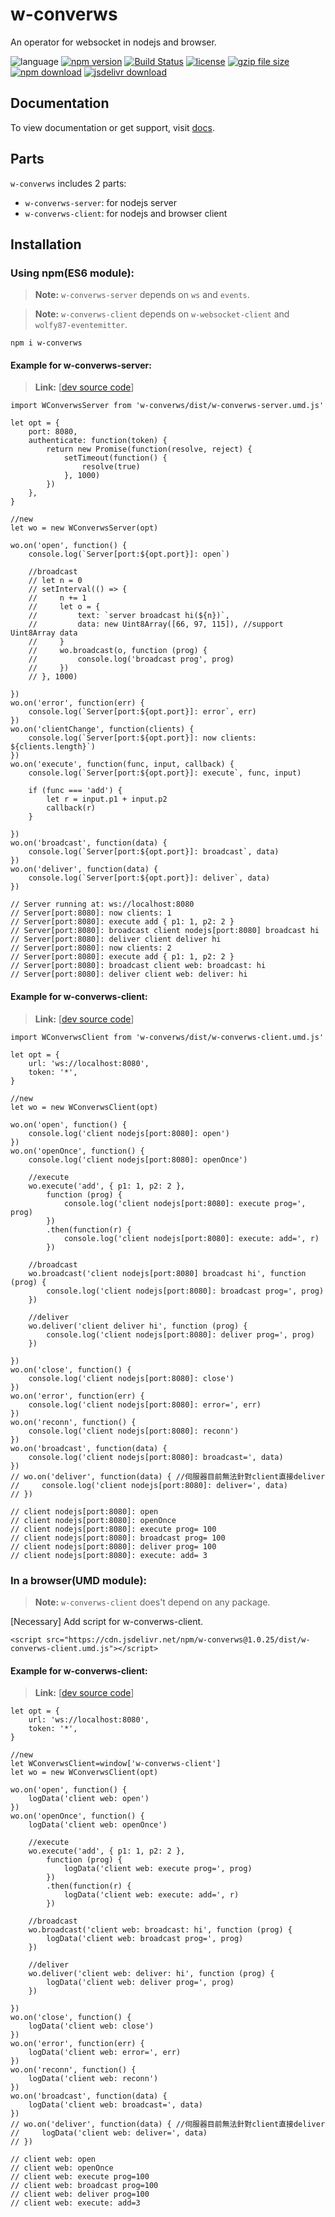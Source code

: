 # w-converws
An operator for websocket in nodejs and browser.

![language](https://img.shields.io/badge/language-JavaScript-orange.svg) 
[![npm version](http://img.shields.io/npm/v/w-converws.svg?style=flat)](https://npmjs.org/package/w-converws) 
[![Build Status](https://travis-ci.org/yuda-lyu/w-converws.svg?branch=master)](https://travis-ci.org/yuda-lyu/w-converws) 
[![license](https://img.shields.io/npm/l/w-converws.svg?style=flat)](https://npmjs.org/package/w-converws) 
[![gzip file size](http://img.badgesize.io/yuda-lyu/w-converws/master/dist/w-converws-server.umd.js.svg?compression=gzip)](https://github.com/yuda-lyu/w-converws)
[![npm download](https://img.shields.io/npm/dt/w-converws.svg)](https://npmjs.org/package/w-converws) 
[![jsdelivr download](https://img.shields.io/jsdelivr/npm/hm/w-converws.svg)](https://www.jsdelivr.com/package/npm/w-converws)

## Documentation
To view documentation or get support, visit [docs](https://yuda-lyu.github.io/w-converws/WConverwsServer.html).

## Parts
`w-converws` includes 2 parts: 
* `w-converws-server`: for nodejs server
* `w-converws-client`: for nodejs and browser client

## Installation
### Using npm(ES6 module):
> **Note:** `w-converws-server` depends on `ws` and `events`.

> **Note:** `w-converws-client` depends on `w-websocket-client` and `wolfy87-eventemitter`.

```alias
npm i w-converws
```
#### Example for w-converws-server:
> **Link:** [[dev source code](https://github.com/yuda-lyu/w-converws/blob/master/srv.mjs)]
```alias
import WConverwsServer from 'w-converws/dist/w-converws-server.umd.js'

let opt = {
    port: 8080,
    authenticate: function(token) {
        return new Promise(function(resolve, reject) {
            setTimeout(function() {
                resolve(true)
            }, 1000)
        })
    },
}

//new
let wo = new WConverwsServer(opt)

wo.on('open', function() {
    console.log(`Server[port:${opt.port}]: open`)

    //broadcast
    // let n = 0
    // setInterval(() => {
    //     n += 1
    //     let o = {
    //         text: `server broadcast hi(${n})`,
    //         data: new Uint8Array([66, 97, 115]), //support Uint8Array data
    //     }
    //     wo.broadcast(o, function (prog) {
    //         console.log('broadcast prog', prog)
    //     })
    // }, 1000)

})
wo.on('error', function(err) {
    console.log(`Server[port:${opt.port}]: error`, err)
})
wo.on('clientChange', function(clients) {
    console.log(`Server[port:${opt.port}]: now clients: ${clients.length}`)
})
wo.on('execute', function(func, input, callback) {
    console.log(`Server[port:${opt.port}]: execute`, func, input)

    if (func === 'add') {
        let r = input.p1 + input.p2
        callback(r)
    }

})
wo.on('broadcast', function(data) {
    console.log(`Server[port:${opt.port}]: broadcast`, data)
})
wo.on('deliver', function(data) {
    console.log(`Server[port:${opt.port}]: deliver`, data)
})

// Server running at: ws://localhost:8080
// Server[port:8080]: now clients: 1
// Server[port:8080]: execute add { p1: 1, p2: 2 }
// Server[port:8080]: broadcast client nodejs[port:8080] broadcast hi
// Server[port:8080]: deliver client deliver hi
// Server[port:8080]: now clients: 2
// Server[port:8080]: execute add { p1: 1, p2: 2 }
// Server[port:8080]: broadcast client web: broadcast: hi
// Server[port:8080]: deliver client web: deliver: hi
```
#### Example for w-converws-client:
> **Link:** [[dev source code](https://github.com/yuda-lyu/w-converws/blob/master/scla.mjs)]
```alias
import WConverwsClient from 'w-converws/dist/w-converws-client.umd.js'

let opt = {
    url: 'ws://localhost:8080',
    token: '*',
}

//new
let wo = new WConverwsClient(opt)

wo.on('open', function() {
    console.log('client nodejs[port:8080]: open')
})
wo.on('openOnce', function() {
    console.log('client nodejs[port:8080]: openOnce')

    //execute
    wo.execute('add', { p1: 1, p2: 2 },
        function (prog) {
            console.log('client nodejs[port:8080]: execute prog=', prog)
        })
        .then(function(r) {
            console.log('client nodejs[port:8080]: execute: add=', r)
        })

    //broadcast
    wo.broadcast('client nodejs[port:8080] broadcast hi', function (prog) {
        console.log('client nodejs[port:8080]: broadcast prog=', prog)
    })

    //deliver
    wo.deliver('client deliver hi', function (prog) {
        console.log('client nodejs[port:8080]: deliver prog=', prog)
    })

})
wo.on('close', function() {
    console.log('client nodejs[port:8080]: close')
})
wo.on('error', function(err) {
    console.log('client nodejs[port:8080]: error=', err)
})
wo.on('reconn', function() {
    console.log('client nodejs[port:8080]: reconn')
})
wo.on('broadcast', function(data) {
    console.log('client nodejs[port:8080]: broadcast=', data)
})
// wo.on('deliver', function(data) { //伺服器目前無法針對client直接deliver
//     console.log('client nodejs[port:8080]: deliver=', data)
// })

// client nodejs[port:8080]: open
// client nodejs[port:8080]: openOnce
// client nodejs[port:8080]: execute prog= 100
// client nodejs[port:8080]: broadcast prog= 100
// client nodejs[port:8080]: deliver prog= 100
// client nodejs[port:8080]: execute: add= 3
```

### In a browser(UMD module):
> **Note:** `w-converws-client` does't depend on any package.

[Necessary] Add script for w-converws-client.
```alias
<script src="https://cdn.jsdelivr.net/npm/w-converws@1.0.25/dist/w-converws-client.umd.js"></script>
```
#### Example for w-converws-client:
> **Link:** [[dev source code](https://github.com/yuda-lyu/w-converws/blob/master/web.html)]
```alias
let opt = {
    url: 'ws://localhost:8080',
    token: '*',
}

//new
let WConverwsClient=window['w-converws-client']
let wo = new WConverwsClient(opt)

wo.on('open', function() {
    logData('client web: open')
})
wo.on('openOnce', function() {
    logData('client web: openOnce')

    //execute
    wo.execute('add', { p1: 1, p2: 2 },
        function (prog) {
            logData('client web: execute prog=', prog)
        })
        .then(function(r) {
            logData('client web: execute: add=', r)
        })

    //broadcast
    wo.broadcast('client web: broadcast: hi', function (prog) {
        logData('client web: broadcast prog=', prog)
    })

    //deliver
    wo.deliver('client web: deliver: hi', function (prog) {
        logData('client web: deliver prog=', prog)
    })

})
wo.on('close', function() {
    logData('client web: close')
})
wo.on('error', function(err) {
    logData('client web: error=', err)
})
wo.on('reconn', function() {
    logData('client web: reconn')
})
wo.on('broadcast', function(data) {
    logData('client web: broadcast=', data)
})
// wo.on('deliver', function(data) { //伺服器目前無法針對client直接deliver
//     logData('client web: deliver=', data)
// })

// client web: open
// client web: openOnce
// client web: execute prog=100
// client web: broadcast prog=100
// client web: deliver prog=100
// client web: execute: add=3
```